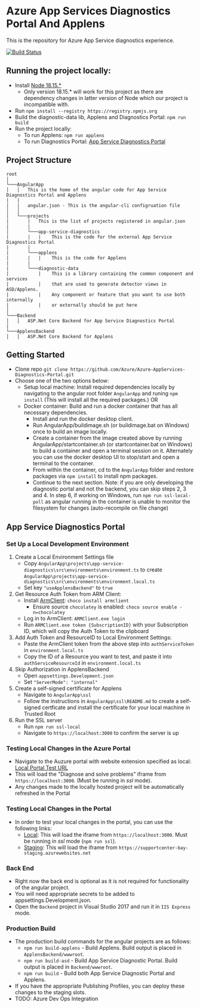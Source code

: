 # Azure App Services Diagnostics Portal And Applens

This is the repository for Azure App Service diagnostics experience.

[![Build Status](https://dev.azure.com/app-service-diagnostics-portal/app-service-diagnostics-portal/_apis/build/status/Angular%20PR%20Build?branchName=refs%2Fpull%2F1698%2Fmerge)](https://dev.azure.com/app-service-diagnostics-portal/app-service-diagnostics-portal/_build/latest?definitionId=1&branchName=refs%2Fpull%2F1698%2Fmerge)

## Running the project locally:

- Install [Node 18.15.*](https://nodejs.org/en/blog/release/v18.15.0)
   - Only version 18.15.* will work for this project as there are dependency changes in latter version of Node which our project is incompatible with.
- Run `npm install --registry https://registry.npmjs.org`
- Build the diagnostic-data lib, Applens and Diagnostics Portal: `npm run build`
- Run the project locally:
   - To run Applens: `npm run applens`
   - To run Diagnostics Portal: <a class="anchor" aria-hidden="true" href="#app-service-diagnostics-portal">App Service Diagnostics Portal</a>

## Project Structure

```
root
│
└───AngularApp
│   │   This is the home of the angular code for App Service Diagnostics Portal and Applens
|   |
|   |   angular.json - This is the angular-cli configruation file
│   │
│   └───projects
|       |   This is the list of projects registered in angular.json
|       |
│       └───app-service-diagnostics
|       |   |    This is the code for the external App Service Diagnostics Portal
|       |
|       └───applens
|       |   |    This is the code for Applens
|       |
|       └───diagnostic-data
|           |    This is a library containing the common component and services
|           |    that are used to generate detector views in ASD/Applens.
|           |    Any component or feature that you want to use both internally
|           |    or externally should be put here
│
└───Backend
│   │   ASP.Net Core Backend for App Service Diagnostics Portal
|
└───ApplensBackend
│   │   ASP.Net Core Backend for Applens
```

## Getting Started

- Clone repo `git clone https://github.com/Azure/Azure-AppServices-Diagnostics-Portal.git`
- Choose one of the two options below:
  - Setup local machine: Install required dependencies locally by navigating to the angular root folder `AngularApp` and runing `npm install` (This will install all the required packages.) OR
  - Docker container: Build and run a docker container that has all necessary dependencies. 
    - Install and run the docker desktop client.
    - Run AngularApp/buildimage.sh (or buildimage.bat on Windows) once to build an image locally.
    - Create a container from the image created above by running AngularApp/startcontainer.sh (or startcontainer.bat on Windows) to build a container and open a terminal session on it.  Alternately you can use the docker desktop UI to stop/start and open a terminal to the container.
    - From within the container, cd to the `AngularApp` folder and restore packages via `npm install` to install npm packages.
    - Continue to the next section.  Note: if you are only developing the diagnostic portal and not the backend, you can skip steps 2, 3 and 4.  In step 6, if working on Windows, run `npm run ssl-local-poll` as angular running in the container is unable to monitor the filesystem for changes (auto-recompile on file change)

## App Service Diagnostics Portal

### Set Up a Local Development Environment

1. Create a Local Environment Settings file
   - Copy `AngularApp\projects\app-service-diagnostics\src\environments\environment.ts` to create `AngularApp\projects\app-service-diagnostics\src\environments\environment.local.ts`
   - Set key `"useApplensBackend"` to `true`
2. Get Resource Auth Token from ARM Client:
   - Install <a href="https://github.com/projectkudu/ARMClient">ArmClient</a>: `choco install armclient`
     - Ensure source `chocolatey` is enabled: `choco source enable -n=chocolatey`
   - Log in to ArmClient: `ARMClient.exe login`
   - Run `ARMClient.exe token {SubscriptionID}` with your Subscription ID, which will copy the Auth Token to the clipboard
3. Add Auth Token and ResourceID to Local Environment Settings:
   - Paste the ArmClient token from the above step into `authServiceToken` in `environment.local.ts`
   - Copy the ID of a Resource you want to test, and paste it into `authServiceResourceId` in `environment.local.ts`
4. Skip Authorization in ApplensBackend
   - Open `appsettings.Development.json`
   - Set `"ServerMode": "internal"`
5. Create a self-signed certificate for Applens
   - Navigate to `AngularApp\ssl`
   - Follow the instructions in `AngularApp\ssl\README.md` to create a self-signed certficate and install the certificate for your local machine in Trusted Root
6. Run the SSL server
   - Run `npm run ssl-local`
   - Navigate to `https://localhost:3000` to confirm the server is up


### Testing Local Changes in the Azure Portal
  - Navigate to the Auzure portal with website extension specified as local: [Local Portal Test URL](https://ms.portal.azure.com/?websitesextension_ext=asd.env%3Dlocal)
   - This will load the "Diagnose and solve problems" iframe from `https://localhost:3000`. (Must be running in *ssl* mode).
   - Any changes made to the locally hosted project will be automatically refreshed in the Portal

### Testing Local Changes in the Portal

- In order to test your local changes in the portal, you can use the following links:
  - [Local](https://ms.portal.azure.com/?websitesextension_ext=asd.env%3Dlocal): This will load the iframe from `https://localhost:3000`. Must be running in *ssl* mode (`npm run ssl`).
  - [Staging](https://ms.portal.azure.com/?websitesextension_ext=asd.env%3Dstaging): This will load the iframe from `https://supportcenter-bay-staging.azurewebsites.net`

### Back End

- Right now the back end is optional as it is not required for functionality of the angular project.
- You will need appropriate secrets to be added to appsettings.Development.json.
- Open the `Backend` project in Visual Studio 2017 and run it in `IIS Express` mode.

### Production Build

- The production build commands for the angular projects are as follows:
  - `npm run build-applens` - Build Applens. Build output is placed in `ApplensBackend/wwwroot`.
  - `npm run build-asd` - Build App Service Diagnostic Portal. Build output is placed in `Backend/wwwroot`.
  - `npm run build` - Build both App Service Diagnostic Portal and Applens.
- If you have the appropriate Publishing Profiles, you can deploy these changes to the staging slots.
- TODO: Azure Dev Ops Integration

